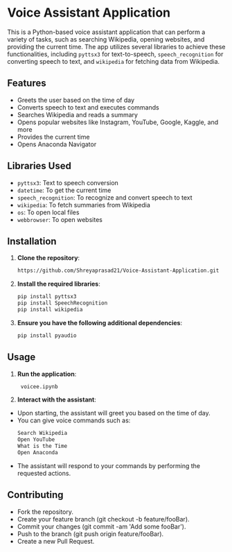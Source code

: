 # Voice Assistant Application            

This is a Python-based voice assistant application that can perform a variety of tasks, such as searching Wikipedia, opening websites, and providing the current time. The app utilizes several libraries to achieve these functionalities, including `pyttsx3` for text-to-speech, `speech_recognition` for converting speech to text, and `wikipedia` for fetching data from Wikipedia.

## Features

- Greets the user based on the time of day           
- Converts speech to text and executes commands                                                   
- Searches Wikipedia and reads a summary
- Opens popular websites like Instagram, YouTube, Google, Kaggle, and more
- Provides the current time
- Opens Anaconda Navigator                     

## Libraries Used

- `pyttsx3`: Text to speech conversion
- `datetime`: To get the current time
- `speech_recognition`: To recognize and convert speech to text
- `wikipedia`: To fetch summaries from Wikipedia
- `os`: To open local files
- `webbrowser`: To open websites

## Installation

1. **Clone the repository**:
   ```bash
   https://github.com/Shreyaprasad21/Voice-Assistant-Application.git

 2. **Install the required libraries**:
     ```bash
    pip install pyttsx3
    pip install SpeechRecognition
    pip install wikipedia

 3. **Ensure you have the following additional dependencies**:
     ```bash
     pip install pyaudio

## Usage

1. **Run the application**:
   ```bash
    voicee.ipynb

 2. **Interact with the assistant**:

  - Upon starting, the assistant will greet you based on the time of day.
  - You can give voice commands such as:
    ```bash
    Search Wikipedia
    Open YouTube
    What is the Time
    Open Anaconda
  - The assistant will respond to your commands by performing the requested actions.

## Contributing
- Fork the repository.
- Create your feature branch (git checkout -b feature/fooBar).
- Commit your changes (git commit -am 'Add some fooBar').
- Push to the branch (git push origin feature/fooBar).
- Create a new Pull Request.
